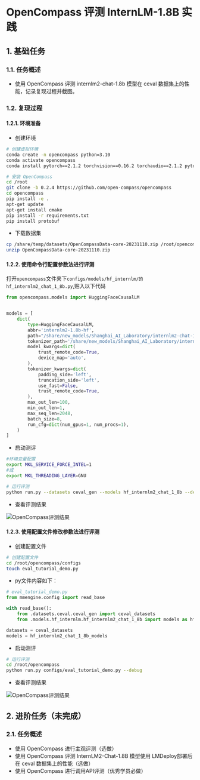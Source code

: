 # OpenCompass 评测 InternLM-1.8B 实践

<!-- 进度：无 -->

## 1. 基础任务

### 1.1. 任务概述

- 使用 OpenCompass 评测 internlm2-chat-1.8b 模型在 ceval 数据集上的性能，记录复现过程并截图。

### 1.2. 复现过程

#### 1.2.1. 环境准备

- 创建环境

```bash
# 创建虚拟环境
conda create -n opencompass python=3.10
conda activate opencompass
conda install pytorch==2.1.2 torchvision==0.16.2 torchaudio==2.1.2 pytorch-cuda=12.1 -c pytorch -c nvidia -y

# 安装 OpenCompass
cd /root
git clone -b 0.2.4 https://github.com/open-compass/opencompass
cd opencompass
pip install -e .
apt-get update
apt-get install cmake
pip install -r requirements.txt
pip install protobuf
```

- 下载数据集

```bash
cp /share/temp/datasets/OpenCompassData-core-20231110.zip /root/opencompass/
unzip OpenCompassData-core-20231110.zip
```

#### 1.2.2. 使用命令行配置参数法进行评测

打开`opencompass`文件夹下`configs/models/hf_internlm/的hf_internlm2_chat_1_8b.py`,贴入以下代码

```python
from opencompass.models import HuggingFaceCausalLM


models = [
    dict(
        type=HuggingFaceCausalLM,
        abbr='internlm2-1.8b-hf',
        path="/share/new_models/Shanghai_AI_Laboratory/internlm2-chat-1_8b",
        tokenizer_path='/share/new_models/Shanghai_AI_Laboratory/internlm2-chat-1_8b',
        model_kwargs=dict(
            trust_remote_code=True,
            device_map='auto',
        ),
        tokenizer_kwargs=dict(
            padding_side='left',
            truncation_side='left',
            use_fast=False,
            trust_remote_code=True,
        ),
        max_out_len=100,
        min_out_len=1,
        max_seq_len=2048,
        batch_size=8,
        run_cfg=dict(num_gpus=1, num_procs=1),
    )
]
```

- 启动测评

```bash
#环境变量配置
export MKL_SERVICE_FORCE_INTEL=1
#或
export MKL_THREADING_LAYER=GNU

# 运行评测
python run.py --datasets ceval_gen --models hf_internlm2_chat_1_8b --debug
```

- 查看评测结果

![OpenCompass评测结果](./images/OpenCompass命令行配置参数法评测结果.png)

#### 1.2.3. 使用配置文件修改参数法进行评测

- 创建配置文件

```bash
# 创建配置文件
cd /root/opencompass/configs
touch eval_tutorial_demo.py
```

- py文件内容如下：

```python
# eval_tutorial_demo.py
from mmengine.config import read_base

with read_base():
    from .datasets.ceval.ceval_gen import ceval_datasets
    from .models.hf_internlm.hf_internlm2_chat_1_8b import models as hf_internlm2_chat_1_8b_models

datasets = ceval_datasets
models = hf_internlm2_chat_1_8b_models
```

- 启动测评

```bash
# 运行评测
cd /root/opencompass
python run.py configs/eval_tutorial_demo.py --debug
```

- 查看评测结果

![OpenCompass评测结果](./images/OpenCompass配置文件修改参数法评测结果.png)

## 2. 进阶任务（未完成）

### 2.1. 任务概述

- 使用 OpenCompass 进行主观评测（选做）
- 使用 OpenCompass 评测 InternLM2-Chat-1.8B 模型使用 LMDeploy部署后在 ceval 数据集上的性能（选做）
- 使用 OpenCompass 进行调用API评测（优秀学员必做）
